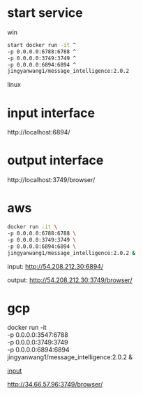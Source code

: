 # start service

win

```bash
start docker run -it ^
-p 0.0.0.0:6788:6788 ^
-p 0.0.0.0:3749:3749 ^
-p 0.0.0.0:6894:6894 ^
jingyanwang1/message_intelligence:2.0.2
```

linux



# input interface

http://localhost:6894/


# output interface 

http://localhost:3749/browser/


# aws

```bash
docker run -it \
-p 0.0.0.0:6788:6788 \
-p 0.0.0.0:3749:3749 \
-p 0.0.0.0:6894:6894 \
jingyanwang1/message_intelligence:2.0.2 &
```

input: http://54.208.212.30:6894/ 

output: http://54.208.212.30:3749/browser/


# gcp

docker run -it \
-p 0.0.0.0:3547:6788 \
-p 0.0.0.0:3749:3749 \
-p 0.0.0.0:6894:6894 \
jingyanwang1/message_intelligence:2.0.2 &


[input](http://34.66.57.96:3067/)

http://34.66.57.96:3749/browser/
